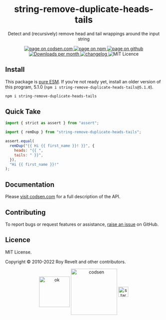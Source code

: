 <h1 align="center">string-remove-duplicate-heads-tails</h1>

<p align="center">Detect and (recursively) remove head and tail wrappings around the input string</p>

<p align="center">
  <a href="https://codsen.com/os/string-remove-duplicate-heads-tails" rel="nofollow noreferrer noopener">
    <img src="https://img.shields.io/badge/-codsen-blue?style=flat-square" alt="page on codsen.com">
  </a>
  <a href="https://www.npmjs.com/package/string-remove-duplicate-heads-tails" rel="nofollow noreferrer noopener">
    <img src="https://img.shields.io/badge/-npm-blue?style=flat-square" alt="page on npm">
  </a>
  <a href="https://github.com/codsen/codsen/tree/main/packages/string-remove-duplicate-heads-tails" rel="nofollow noreferrer noopener">
    <img src="https://img.shields.io/badge/-github-blue?style=flat-square" alt="page on github">
  </a>
  <a href="https://npmcharts.com/compare/string-remove-duplicate-heads-tails?interval=30" rel="nofollow noreferrer noopener" target="_blank">
    <img src="https://img.shields.io/npm/dm/string-remove-duplicate-heads-tails.svg?style=flat-square" alt="Downloads per month">
  </a>
  <a href="https://codsen.com/os/string-remove-duplicate-heads-tails/changelog" rel="nofollow noreferrer noopener">
    <img src="https://img.shields.io/badge/changelog-here-brightgreen?style=flat-square" alt="changelog">
  </a>
  <img src="https://img.shields.io/badge/licence-MIT-brightgreen.svg?style=flat-square" alt="MIT Licence">
</p>

## Install

This package is [pure ESM](https://gist.github.com/sindresorhus/a39789f98801d908bbc7ff3ecc99d99c). If you're not ready yet, install an older version of this program, 5.1.0 (`npm i string-remove-duplicate-heads-tails@5.1.0`).

```bash
npm i string-remove-duplicate-heads-tails
```

## Quick Take

```js
import { strict as assert } from "assert";

import { remDup } from "string-remove-duplicate-heads-tails";

assert.equal(
  remDup("{{ Hi {{ first_name }}! }}", {
    heads: "{{ ",
    tails: " }}",
  }),
  "Hi {{ first_name }}!"
);
```

## Documentation

Please [visit codsen.com](https://codsen.com/os/string-remove-duplicate-heads-tails/) for a full description of the API.

## Contributing

To report bugs or request features or assistance, [raise an issue](https://github.com/codsen/codsen/issues/new/choose) on GitHub.

## Licence

MIT License.

Copyright © 2010-2022 Roy Revelt and other contributors.

<p align="center"><img src="https://codsen.com/images/png-codsen-ok.png" width="98" alt="ok" align="center"> <img src="https://codsen.com/images/png-codsen-1.png" width="148" alt="codsen" align="center"> <img src="https://codsen.com/images/png-codsen-star-small.png" width="32" alt="star" align="center"></p>
